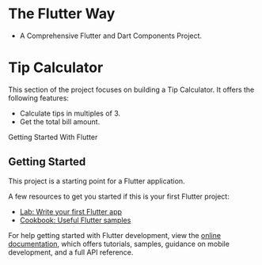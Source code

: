 # The Flutter Way
- A Comprehensive Flutter and Dart Components Project.

# Tip Calculator 
This section of the project focuses on building a Tip Calculator. It offers the following features:
- Calculate tips in multiples of 3.
- Get the total bill amount.

Getting Started With Flutter

## Getting Started

This project is a starting point for a Flutter application.

A few resources to get you started if this is your first Flutter project:

- [Lab: Write your first Flutter app](https://docs.flutter.dev/get-started/codelab)
- [Cookbook: Useful Flutter samples](https://docs.flutter.dev/cookbook)

For help getting started with Flutter development, view the
[online documentation](https://docs.flutter.dev/), which offers tutorials,
samples, guidance on mobile development, and a full API reference.
